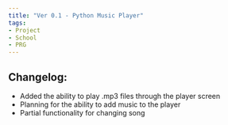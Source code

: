 ```yaml
---
title: "Ver 0.1 - Python Music Player"
tags:
- Project
- School
- PRG
---
```


## Changelog:
- Added the ability to play .mp3 files through the player screen
- Planning for the ability to add music to the player
- Partial functionality for changing song